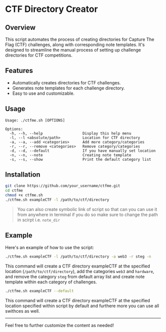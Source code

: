 # CTF Directory Creator

## Overview

This script automates the process of creating directories for Capture The Flag (CTF) challenges, along with corresponding note templates. It's designed to streamline the manual process of setting up challenge directories for CTF competitions.

## Features

- Automatically creates directories for CTF challenges.
- Generates note templates for each challenge directory.
- Easy to use and customizable.

## Usage

```
Usage: ./ctfme.sh [OPTIONS]

Options:
  -h, --h, --help                  Display this help menu
  -l, --l <absolute/path>          Location for CTF directory
  -a, --a, --add <categories>      Add more category/categories
  -r, --r, --remove <categories>   Remove category/categories
  -d, --d, --default               If you have manually set location
  -n, --n, --note                  Creating note template
  -s, --s, --show                  Print the default category list 
```

## Installation

```bash
git clone https://github.com/your_username/ctfme.git
cd ctfme
chmod +x ctfme.sh
./ctfme.sh exampleCTF -l /path/to/ctf/directory
```
> You can also create symbolic link of script so that can you can use it from anywhere in terminal if you do so make sure to change the path in scirpt i.e. `note_dir`

## Example

Here's an example of how to use the script:

```bash
./ctfme.sh exampleCTF -l /path/to/ctf/directory -a web3 -r steg -n
```

This command will create a CTF directory exampleCTF at the specified location (`/path/to/ctf/directory`), add the categories `web3` and `hardware`, and remove the category `steg` from default array list and create note template within each category of challenges.

```bash
./ctfme.sh exampleCTF --default
```

This command will create a CTF directory exampleCTF at the specified location specified within script by default and furthere more you can use all swithces as well.

---

Feel free to further customize the content as needed!
